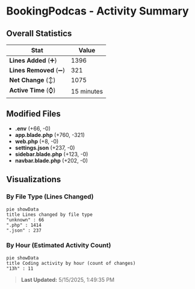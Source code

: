 # BookingPodcas - Activity Summary 

## Overall Statistics

| Stat                   | Value                                                             |
| ---------------------- | ----------------------------------------------------------------- |
| **Lines Added** (➕)   | 1396                                          |
| **Lines Removed** (➖) | 321                                        |
| **Net Change** (↕)    | 1075                |
| **Active Time** (⌚)   | 15 minutes |


## Modified Files
- **.env** (+66, -0)
- **app.blade.php** (+760, -321)
- **web.php** (+8, -0)
- **settings.json** (+237, -0)
- **sidebar.blade.php** (+123, -0)
- **navbar.blade.php** (+202, -0)

## Visualizations

### By File Type (Lines Changed)

```mermaid
pie showData
title Lines changed by file type
"unknown" : 66
".php" : 1414
".json" : 237
```

### By Hour (Estimated Activity Count)

```mermaid
pie showData
title Coding activity by hour (count of changes)
"13h" : 11
```


> **Last Updated:** 5/15/2025, 1:49:35 PM